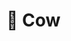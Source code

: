 # 🐄 Cow

<figure><img src="https://fiwallets-organization.gitbook.io/~gitbook/image?url=https%3A%2F%2Fcontent.gitbook.com%2Fcontent%2Fy39LOQQezVvERXFqNDkL%2Fblobs%2FigjK3uhgkhUu5LVjTRkN%2Fcow.png&#x26;width=768&#x26;dpr=4&#x26;quality=100&#x26;sign=525572b1bb1911033274ce764a68dae4fbd3bd6e2bd47fcb13a950274418e4a0" alt=""><figcaption></figcaption></figure>
